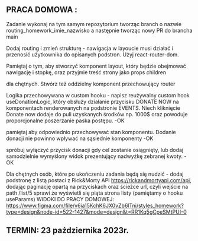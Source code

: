 ## PRACA DOMOWA :

Zadanie wykonaj na tym samym repozytorium tworząc branch o nazwie routing_homework_imie_nazwisko a następnie tworząc nowy PR do brancha main

Dodaj routing i zmień strukturę - nawigacja w layoucie musi działać i przenosić użytkownika do opisanych podstron. Użyj react-router-dom.

Pamiętaj o tym, aby stworzyć komponent layout, który będzie obejmować nawigację i stopkę, oraz przyjmie treść strony jako props children

dla chętnych. Stwórz też oddzielny komponent przechowujący router

Logika przechowywana w custom hooku - napisz reużywalny custom hook useDonationLogic, który obsłuży działanie przycisku DONATE NOW na komponentach renderowanych na podstronie EVENTS. Niech kliknięcie Donate now dodaje do puli uzyskanych środków np. 1000$ oraz powoduje proporcjonalne poszerzanie paska postępu. -OK

pamiętaj aby odpowiednio przechowywać stan komponentu. Dodanie donacji nie powinno wpływać na sąsiednie komponenty -OK

spróbuj wyłączyć przycisk donacji gdy cel zostanie osiągnięty, lub dodaj samodzielnie wymyślony widok prezentujący nadwyżkę zebranej kwoty. -OK

Dla chętnych osób, które po ukończeniu zadania będą się nudzić - dodaj podstronę z listą postaci z Rick&Morty API https://rickandmortyapi.com/api, dodając paginację opartą na przyciskach oraz ścieżce url, czyli wejście na path /list/5 sprawi że wyświetli się piąta strona listy (pamiętamy o hooku useParams)
WIDOKI DO PRACY DOMOWEJ: https://www.figma.com/file/v6ia15KchK6JX0vZb6lTni/styles_homework?type=design&node-id=522-1427&mode=design&t=RR1Kq5gCpeSMtPUI-0

## TERMIN: 23 października 2023r.
